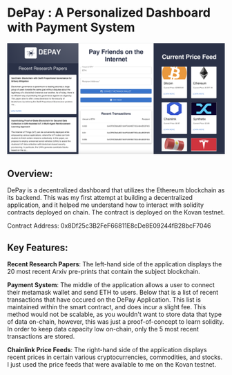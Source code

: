 # DePay : A Personalized Dashboard with Payment System
![Overview of DePay](https://github.com/noaheggenschwiler/DePay/blob/development/images/Screen%20Shot%202022-07-07%20at%2011.13.24%20AM.png)

## Overview:
DePay is a decentralized dashboard that utilizes the Ethereum blockchain as its backend. This was my first attempt at building a decentralized application, and it helped me understand how to interact with solidity contracts deployed on chain. The contract is deployed on the Kovan testnet. 

Contract Address: 0x8Df25c3B2FeF66811E8cDe8E09244fB28bcF7046

## Key Features:
**Recent Research Papers**: The left-hand side of the application displays the 20 most recent Arxiv pre-prints that contain the subject blockchain.

**Payment System**: The middle of the application allows a user to connect their metamask wallet and send ETH to users. Below that is a list of recent transactions that have occured on the DePay Application. This list is maintained within the smart contract, and does incur a slight fee. This method would not be scalable, as you wouldn't want to store data that type of data on-chain, however, this was just a proof-of-concept to learn solidity. In order to keep data capacity low on-chain, only the 5 most recent transactions are stored.

**Chainlink Price Feeds**: The right-hand side of the application displays recent prices in certain various cryptocurrencies, commodities, and stocks. I just used the price feeds that were available to me on the Kovan testnet.

